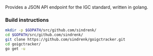 Provides a JSON API endpoint for the IGC standard, written in golang.

### Build instructions
```bash
mkdir -p $GOPATH/src/github.com/sindrenk/
cd $GOPATH/src/github.com/sindrenk/
git clone https://github.com/sindrenk/goigctracker.git
cd goigctracker/
go get -u
```

